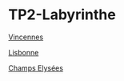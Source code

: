 # TP2-Labyrinthe

[Vincennes](https://github.com/Doothrat/TP2-Labyrinthe/blob/main/vincennes.md)

[Lisbonne](https://github.com/Doothrat/TP2-Labyrinthe/blob/main/lisbonne.md)

[Champs Elysées](https://github.com/Doothrat/TP2-Labyrinthe/blob/main/champs-élysée.md)
